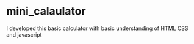 # mini_calaulator
I developed this basic calculator with basic understanding of HTML CSS and javascript
